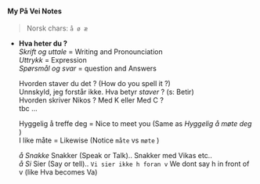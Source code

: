 #### My På Vei Notes

>Norsk chars:  `å ø æ`

- **Hva heter du ?**  
  *Skrift og uttale* = Writing and Pronounciation  
  *Uttrykk* = Expression  
  *Spørsmål og svar* = question and Answers   
    
  Hvorden staver du det ? (How do you spell it ?)  
  Unnskyld, jeg forstår ikke. Hva betyr *staver* ? (s: Betir)  
  Hvorden skriver Nikos ? Med K eller Med C ?  
  tbc ...
    
  Hyggelig å treffe deg = Nice to meet you (Same as *Hyggelig å møte deg* )  
  I like måte = Likewise (Notice `måte` vs `møte` )

  *å Snakke* Snakker (Speak or Talk).. Snakker med Vikas etc..  
  *å Si* Sier (Say or tell).. `Vi sier ikke h foran v` We dont say h in front of v (like Hva becomes Va)

   

  
  
